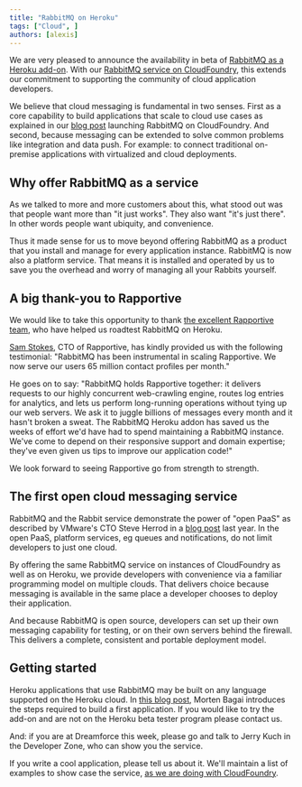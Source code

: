 ```yaml
---
title: "RabbitMQ on Heroku"
tags: ["Cloud", ]
authors: [alexis]
---
```


We are very pleased to announce the availability in beta
of [RabbitMQ as a Heroku
add-on](https://heroku.srs.rabbitmq.com/). With
our [RabbitMQ
service on CloudFoundry](http://blog.cloudfoundry.com/post/8713844574/rabbitmq-cloud-foundry-cloud-messaging-that-just-works), this extends our commitment to
supporting the community of cloud application developers.

We believe that cloud messaging is fundamental in two senses. First
as a core capability to build applications that scale to cloud use
cases  as explained in
our [blog
post](http://blog.cloudfoundry.com/post/8713844574/rabbitmq-cloud-foundry-cloud-messaging-that-just-works) launching RabbitMQ on CloudFoundry. And second, because
messaging can be extended to solve common problems like integration
and data push. For example: to connect traditional on-premise
applications with virtualized and cloud deployments.

<!-- truncate -->

## Why offer RabbitMQ as a service

As we talked to more and more customers about this, what stood out
was that people want more than "it just works". They
also want "it's just there". In other words people want
ubiquity, and convenience.

Thus it made sense for us to move beyond offering RabbitMQ as a
product that you install and manage for every application
instance. RabbitMQ is now also a platform service. That means it is
installed and operated by us to save you the overhead and worry of
managing all your Rabbits yourself.

## A big thank-you to Rapportive

We would like to take this opportunity to
thank [the excellent Rapportive
team](http://rapportive.com/), who have helped us roadtest RabbitMQ on Heroku.

[Sam Stokes](http://twitter.com/#!/samstokes), CTO of
Rapportive, has kindly provided us with the following testimonial:
"RabbitMQ has been instrumental in scaling Rapportive. We now
serve our users 65 million contact profiles per month."

He goes on to say: "RabbitMQ holds Rapportive together: it
delivers requests to our highly concurrent web-crawling engine,
routes log entries for analytics, and lets us perform long-running
operations without tying up our web servers. We ask it to juggle
billions of messages every month and it hasn't broken a sweat.  The
RabbitMQ Heroku addon has saved us the weeks of effort we'd have had
to spend maintaining a RabbitMQ instance. We've come to depend on
their responsive support and domain expertise; they've even given us
tips to improve our application code!"

We look forward to seeing Rapportive go from strength to strength.

## The first open cloud messaging service

RabbitMQ and the Rabbit service demonstrate the power of "open
PaaS" as described by VMware's CTO Steve Herrod in
a [blog
post](http://blogs.vmware.com/console/2010/05/google-and-vmwares-open-paas-strategy.html) last year. In the open PaaS, platform services, eg queues
and notifications, do not limit developers to just one cloud.

By offering the same RabbitMQ service on instances of CloudFoundry
as well as on Heroku, we provide developers with convenience via a
familiar programming model on multiple clouds. That delivers choice
because messaging is available in the same place a developer chooses
to deploy their application.

And because RabbitMQ is open source, developers can set up their own
messaging capability for testing, or on their own servers behind the
firewall. This delivers a complete, consistent and portable
deployment model.

## Getting started

Heroku applications that use RabbitMQ may be built on any language
supported on the Heroku
cloud. In [this
blog post](http://blog.heroku.com/archives/2011/8/31/rabbitmq_add_on_now_available_on_heroku/), Morten Bagai introduces the steps required to build a
first application. If you would like to try the add-on and are not
on the Heroku beta tester program please contact us.

And: if you are at Dreamforce this week, please go and talk to Jerry
Kuch in the Developer Zone, who can show you the service.

If you write a cool application, please tell us about it. We'll
maintain a list of examples to show case the service, [as we are
doing with CloudFoundry](http://rabbitmq.cloudfoundry.com/).
